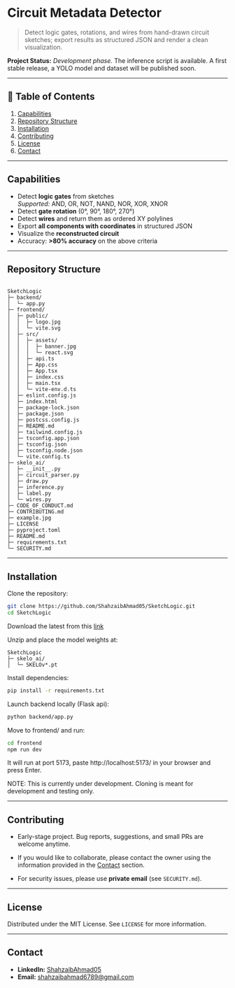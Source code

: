 # Circuit Metadata Detector

> Detect logic gates, rotations, and wires from hand-drawn circuit sketches; export results as structured JSON and render a clean visualization.

**Project Status:** *Development phase.* The inference script is available. A first stable release, a YOLO model and dataset will be published soon.

---

## 📌 Table of Contents
1. [Capabilities](#capabilities)
2. [Repository Structure](#repository-structure)
3. [Installation](#installation)
4. [Contributing](#contributing)
5. [License](#license)
6. [Contact](#contact)

---

## Capabilities
- Detect **logic gates** from sketches  
  *Supported:* AND, OR, NOT, NAND, NOR, XOR, XNOR
- Detect **gate rotation** (0°, 90°, 180°, 270°)
- Detect **wires** and return them as ordered XY polylines
- Export **all components with coordinates** in structured JSON
- Visualize the **reconstructed circuit**
- Accuracy: **>80% accuracy** on the above criteria

---

## Repository Structure
```

SketchLogic
├─ backend/
│  └─ app.py
├─ frontend/
│  ├─ public/
│  │  ├─ logo.jpg
│  │  └─ vite.svg
│  ├─ src/
│  │  ├─ assets/
│  │  │  ├─ banner.jpg
│  │  │  └─ react.svg
│  │  ├─ api.ts
│  │  ├─ App.css
│  │  ├─ App.tsx
│  │  ├─ index.css
│  │  ├─ main.tsx
│  │  └─ vite-env.d.ts
│  ├─ eslint.config.js
│  ├─ index.html
│  ├─ package-lock.json
│  ├─ package.json
│  ├─ postcss.config.js
│  ├─ README.md
│  ├─ tailwind.config.js
│  ├─ tsconfig.app.json
│  ├─ tsconfig.json
│  ├─ tsconfig.node.json
│  └─ vite.config.ts
├─ skelo_ai/
│  ├─ __init__.py
│  ├─ circuit_parser.py
│  ├─ draw.py
│  ├─ inference.py
│  ├─ label.py
│  └─ wires.py
├─ CODE_OF_CONDUCT.md
├─ CONTRIBUTING.md
├─ example.jpg
├─ LICENSE
├─ pyproject.toml
├─ README.md
├─ requirements.txt
└─ SECURITY.md

````

---

## Installation

Clone the repository:

```bash
git clone https://github.com/ShahzaibAhmad05/SketchLogic.git
cd SketchLogic
````

Download the latest from this [link](https://drive.google.com/drive/folders/1NRbsy8lcZ2MH3S7Gwx_btxaXnI0i2sdP?usp=sharing)

Unzip and place the model weights at:

```
SketchLogic
├─ skelo_ai/
│  └─ SKELOv*.pt
````

Install dependencies:

```bash
pip install -r requirements.txt
````

Launch backend locally (Flask api):

```bash
python backend/app.py
````

Move to frontend/ and run:

```bash
cd frontend
npm run dev
````

It will run at port 5173, paste http://localhost:5173/ in your browser and press Enter.

NOTE: This is currently under development. Cloning is meant for development and testing only.

---

## Contributing

- Early-stage project. Bug reports, suggestions, and small PRs are welcome anytime.

- If you would like to collaborate, please contact the owner using the information provided in the [Contact](#contact) section.

- For security issues, please use **private email** (see `SECURITY.md`).

---

## License

Distributed under the MIT License. See `LICENSE` for more information.


---

## Contact

* **LinkedIn:** [ShahzaibAhmad05](https://www.linkedin.com/in/shahzaibahmad05)
* **Email:** [shahzaibahmad6789@gmail.com](mailto:shahzaibahmad6789@gmail.com)
